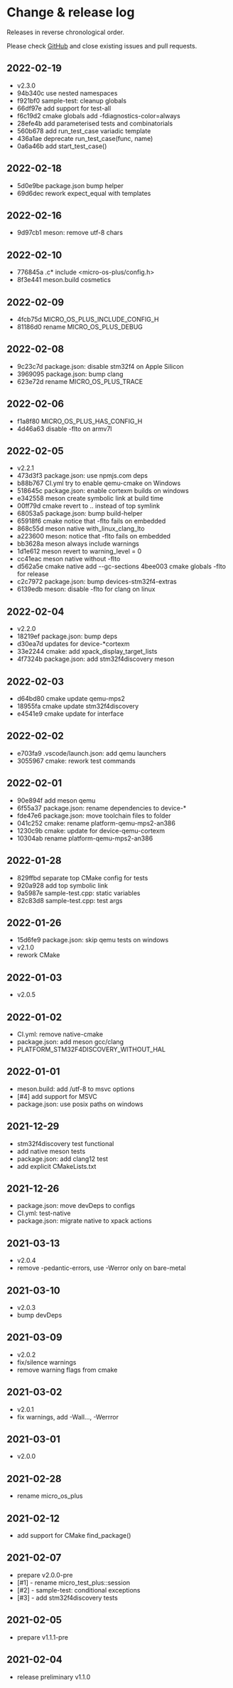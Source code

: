# Change & release log

Releases in reverse chronological order.

Please check
[GitHub](https://github.com/micro-os-plus/micro-test-plus-xpack/issues/)
and close existing issues and pull requests.

## 2022-02-19

- v2.3.0
- 94b340c use nested namespaces
- f921bf0 sample-test: cleanup globals
- 66df97e add support for test-all
- f6c19d2 cmake globals add -fdiagnostics-color=always
- 28efe4b add parameterised tests and combinatorials
- 560b678 add run_test_case variadic template
- 436a1ae deprecate run_test_case(func, name)
- 0a6a46b add start_test_case()

## 2022-02-18

- 5d0e9be package.json bump helper
- 69d6dec rework expect_equal with templates

## 2022-02-16

- 9d97cb1 meson: remove utf-8 chars

## 2022-02-10

- 776845a .c* include <micro-os-plus/config.h>
- 8f3e441 meson.build cosmetics

## 2022-02-09

- 4fcb75d MICRO_OS_PLUS_INCLUDE_CONFIG_H
- 81186d0 rename MICRO_OS_PLUS_DEBUG

## 2022-02-08

- 9c23c7d package.json: disable stm32f4 on Apple Silicon
- 3969095 package.json: bump clang
- 623e72d rename MICRO_OS_PLUS_TRACE

## 2022-02-06

- f1a8f80 MICRO_OS_PLUS_HAS_CONFIG_H
- 4d46a63 disable -flto on armv7l

## 2022-02-05

- v2.2.1
- 473d3f3 package.json: use npmjs.com deps
- b88b767 CI.yml try to enable qemu-cmake on Windows
- 518645c package.json: enable cortexm builds on windows
- e342558 meson create symbolic link at build time
- 00ff79d cmake revert to .. instead of top symlink
- 68053a5 package.json: bump build-helper
- 65918f6 cmake notice that -flto fails on embedded
- 868c55d meson native with_linux_clang_lto
- a223600 meson: notice that -flto fails on embedded
- bb3628a meson always include warnings
- 1d1e612 meson revert to warning_level = 0
- cc41eac meson native without -flto
- d562a5e cmake native add --gc-sections
 4bee003 cmake globals -flto for release
- c2c7972 package.json: bump devices-stm32f4-extras
- 6139edb meson: disable -flto for clang on linux

## 2022-02-04

- v2.2.0
- 18219ef package.json: bump deps
- d30ea7d updates for device-*cortexm
- 33e2244 cmake: add xpack_display_target_lists
- 4f7324b package.json: add stm32f4discovery meson

## 2022-02-03

- d64bd80 cmake update qemu-mps2
- 18955fa cmake update stm32f4discovery
- e4541e9 cmake update for interface

## 2022-02-02

- e703fa9 .vscode/launch.json: add qemu launchers
- 3055967 cmake: rework test commands

## 2022-02-01

- 90e894f add meson qemu
- 6f55a37 package.json: rename dependencies to device-*
- fde47e6 package.json: move toolchain files to folder
- 041c252 cmake: rename platform-qemu-mps2-an386
- 1230c9b cmake: update for device-qemu-cortexm
- 10304ab rename platform-qemu-mps2-an386

## 2022-01-28

- 829ffbd separate top CMake config for tests
- 920a928 add top symbolic link
- 9a5987e sample-test.cpp: static variables
- 82c83d8 sample-test.cpp: test args

## 2022-01-26

- 15d6fe9 package.json: skip qemu tests on windows
- v2.1.0
- rework CMake

## 2022-01-03

- v2.0.5

## 2022-01-02

- CI.yml: remove native-cmake
- package.json: add meson gcc/clang
- PLATFORM_STM32F4DISCOVERY_WITHOUT_HAL

## 2022-01-01

- meson.build: add /utf-8 to msvc options
- [#4] add support for MSVC
- package.json: use posix paths on windows

## 2021-12-29

- stm32f4discovery test functional
- add native meson tests
- package.json: add clang12 test
- add explicit CMakeLists.txt

## 2021-12-26

- package.json: move devDeps to configs
- CI.yml: test-native
- package.json: migrate native to xpack actions

## 2021-03-13

- v2.0.4
- remove -pedantic-errors, use -Werror only on bare-metal

## 2021-03-10

- v2.0.3
- bump devDeps

## 2021-03-09

- v2.0.2
- fix/silence warnings
- remove warning flags from cmake

## 2021-03-02

- v2.0.1
- fix warnings, add -Wall..., -Werrror

## 2021-03-01

- v2.0.0

## 2021-02-28

- rename micro_os_plus

## 2021-02-12

- add support for CMake find_package()

## 2021-02-07

- prepare v2.0.0-pre
- [#1] - rename micro_test_plus::session
- [#2] - sample-test: conditional exceptions
- [#3] - add stm32f4discovery tests

## 2021-02-05

- prepare v1.1.1-pre

## 2021-02-04

- release preliminary v1.1.0
